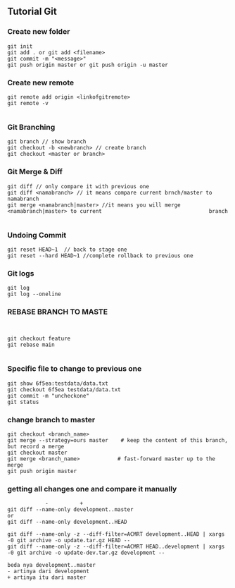 ## Tutorial Git



### Create new folder

````
git init 
git add . or git add <filename>
git commit -m "<message>"
git push origin master or git push origin -u master 
````

### Create new remote

````
git remote add origin <linkofgitremote>
git remote -v
	
````

### Git Branching

````
git branch // show branch
git checkout -b <newbranch> // create branch
git checkout <master or branch>
````



### Git Merge & Diff

````
git diff // only compare it with previous one
git diff <namabranch> // it means compare current brnch/master to namabranch
git merge <namabranch|master> //it means you will merge <namabranch|master> to current  								branch


````



### Undoing Commit

````
git reset HEAD~1  // back to stage one
git reset --hard HEAD~1 //complete rollback to previous one
````

### Git logs

````
git log
git log --oneline

````
### REBASE BRANCH TO MASTE
````


git checkout feature
git rebase main


````
### Specific file to change to previous one

````
git show 6f5ea:testdata/data.txt 
git checkout 6f5ea testdata/data.txt
git commit -m "uncheckone"
git status

````

### change branch to master
````
git checkout <branch_name>
git merge --strategy=ours master    # keep the content of this branch, but record a merge
git checkout master
git merge <branch_name>            # fast-forward master up to the merge
git push origin master
````


### getting all changes one and compare it manually
```
			-          + 
git diff --name-only development..master 
or
git diff --name-only development..HEAD

git diff --name-only -z --diff-filter=ACMRT development..HEAD | xargs -0 git archive -o update.tar.gz HEAD --
git diff --name-only -z --diff-filter=ACMRT HEAD..development | xargs -0 git archive -o update-dev.tar.gz development --

beda nya development..master
- artinya dari development
+ artinya itu dari master

```
